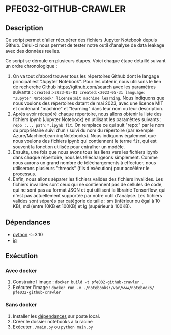 # PFE032-GITHUB-CRAWLER

## Description

Ce script permet d'aller récupérer des fichiers Jupyter Notebook depuis Github. Celui-ci nous permet de tester notre outil d'analyse de data leakage avec des données reelles.

Ce script se déroule en plusieurs étapes. Voici chaque étape détaillé suivant un ordre chronologique :
1. On va tout d'abord trouver tous les répertoires Github dont le langage principal est "Jupyter Notebook". Pour les obtenir, nous utilisons le lien de recherche Github https://github.com/search avec les paramètres suivants : ``created:>2023-05-01 created:<2023-05-31 language: "Jupyter Notebook" license:mit machine learning``. Nous indiquons que nous voulons des répertoires datant de mai 2023, avec une licence MIT et contenant "machine" et "learning" dans leur nom ou leur description.
2. Après avoir récupéré chaque répertoire, nous allons obtenir la liste des fichiers ipynb (Jupyter Notebook) en utilisant les paramètres suivants : ``repo :... path:*.ipynb fit``. On remplace ce qui suit "repo:" par le nom du propriétaire suivi d'un / suivi du nom du répertoire (par exemple Azure/MachineLearningNotebooks). Nous indiquons également que nous voulons des fichiers ipynb qui contiennent le terme ``fit``, qui est souvent la fonction utilisée pour entraîner un modèle.
3. Ensuite, une fois que nous avons tous les liens vers les fichiers ipynb dans chaque répertoire, nous les téléchargeons simplement. Comme nous aurons un grand nombre de téléchargements à effectuer, nous utiliserons plusieurs "threads" (fils d'exécution) pour accélérer le processus.
4. Enfin, nous allons séparer les fichiers valides des fichiers invalides. Les fichiers invalides sont ceux qui ne contiennent pas de cellules de code, qui ne sont pas au format JSON et qui utilisent la librairie Tensorflow, qui n'est pas actuellement supportée par notre outil d'analyse. Les fichiers valides sont séparés par catégorie de taille : sm (inférieur ou égal à 10 KB), md (entre 10KB et 100KB) et lg (supérieur à 100KB).

<h2 id="dependencies">Dépendances</h2>

- [python](https://www.python.org/) <=3.10
- [jq](https://jqlang.github.io/jq/)

## Exécution

### Avec docker

1. Construire l'image : ``docker build -t pfe032-github-crawler .``
2. Exécuter l'image : ``docker run -v ./notebooks:/var/www/notebooks/ pfe032-github-crawler``

### Sans docker

1. Installer les [dépendances](#dependencies) sur poste local.
2. Créer le dossier notebooks a la racine
3. Exécuter ``./main.py`` ou ``python main.py``